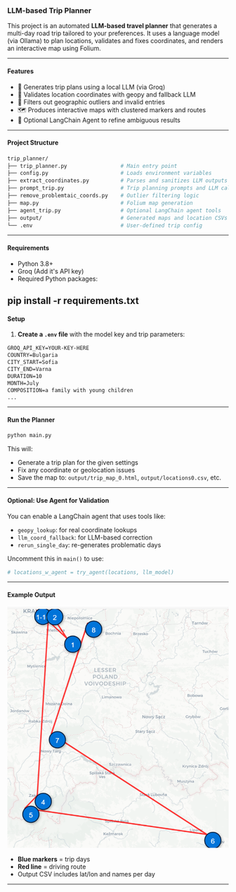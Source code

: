 
### LLM-based Trip Planner

This project is an automated **LLM-based travel planner** that generates a multi-day road trip tailored to your preferences. It uses a language model (via Ollama) to plan locations, validates and fixes coordinates, and renders an interactive map using Folium.

---

#### Features

- 🔮 Generates trip plans using a local LLM (via Groq)
- 📍 Validates location coordinates with geopy and fallback LLM
- 🧹 Filters out geographic outliers and invalid entries
- 🗺️ Produces interactive maps with clustered markers and routes
- 🧠 Optional LangChain Agent to refine ambiguous results

---

#### Project Structure

```bash
trip_planner/
├── trip_planner.py                 # Main entry point
├── config.py                       # Loads environment variables
├── extract_coordinates.py          # Parses and sanitizes LLM outputs
├── prompt_trip.py                  # Trip planning prompts and LLM calls
├── remove_problemtaic_coords.py    # Outlier filtering logic
├── map.py                          # Folium map generation
├── agent_trip.py                   # Optional LangChain agent tools
├── output/                         # Generated maps and location CSVs
└── .env                            # User-defined trip config
```

---

#### Requirements

- Python 3.8+
- Groq (Add it's API key)
- Required Python packages:


pip install -r requirements.txt
---

#### Setup

1. **Create a `.env` file** with the model key and trip parameters:

```env
GROQ_API_KEY=YOUR-KEY-HERE
COUNTRY=Bulgaria
CITY_START=Sofia
CITY_END=Varna
DURATION=10
MONTH=July
COMPOSITION=a family with young children
...

```

---

#### Run the Planner

```bash
python main.py
```

This will:
- Generate a trip plan for the given settings
- Fix any coordinate or geolocation issues
- Save the map to: `output/trip_map_0.html`, `output/locations0.csv`, etc.

---

#### Optional: Use Agent for Validation

You can enable a LangChain agent that uses tools like:
- `geopy_lookup`: for real coordinate lookups
- `llm_coord_fallback`: for LLM-based correction
- `rerun_single_day`: re-generates problematic days

Uncomment this in `main()` to use:
```python
# locations_w_agent = try_agent(locations, llm_model)
```

---

#### Example Output

![screenshot](output/Screenshot.png)

- **Blue markers** = trip days
- **Red line** = driving route
- Output CSV includes lat/lon and names per day

---
